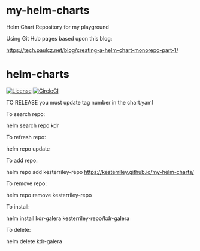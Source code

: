 # my-helm-charts
Helm Chart Repository for my playground

Using Git Hub pages based upon this blog:

https://tech.paulcz.net/blog/creating-a-helm-chart-monorepo-part-1/


# helm-charts

[![License](https://img.shields.io/badge/License-Apache%202.0-blue.svg)](https://opensource.org/licenses/Apache-2.0)
[![CircleCI](https://circleci.com/gh/kesterriley/my-helm-charts.svg?style=svg)](https://circleci.com/gh/kesterriley/my-helm-charts)



TO RELEASE you must update tag number in the chart.yaml



To search repo:

helm search repo kdr

To refresh repo:

helm repo update

To add repo:

helm repo add kesterriley-repo https://kesterriley.github.io/my-helm-charts/


To remove repo:

helm repo remove kesterriley-repo



To install:

helm install kdr-galera kesterriley-repo/kdr-galera

To delete:

helm delete kdr-galera
